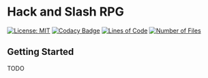 # Hack and Slash RPG

[![License: MIT](https://img.shields.io/badge/License-MIT-yellow.svg)](https://opensource.org/licenses/MIT)
[![Codacy Badge](https://app.codacy.com/project/badge/Grade/537531f30f60456c8cf0deab5db13c72)](https://www.codacy.com/gh/nickbedner/hack-and-slash/dashboard?utm_source=github.com&amp;utm_medium=referral&amp;utm_content=nickbedner/hack-and-slash&amp;utm_campaign=Badge_Grade)
[![Lines of Code](https://tokei.rs/b1/github/nickbedner/hack-and-slash?category=lines)](https://github.com/XAMPPRocky/tokei)
[![Number of Files](https://tokei.rs/b1/github/nickbedner/hack-and-slash?category=files)](https://github.com/XAMPPRocky/tokei)

## Getting Started

TODO
